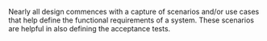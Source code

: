 Nearly all design commences with a capture of scenarios and/or use cases that help define the functional requirements of a system. These scenarios are helpful in also defining the acceptance tests.